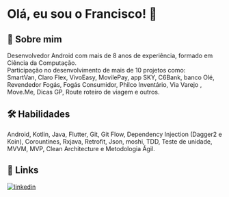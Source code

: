 
# Olá, eu sou o Francisco! 👋


## 🚀 Sobre mim
<p align="left">Desenvolvedor Android com mais de 8 anos de experiência, formado em Ciência da Computação.<br>Participação no desenvolvimento de mais de 10 projetos como:<br>SmartVan, Claro Flex, VivoEasy, MovilePay, app SKY, C6Bank, banco Olé, Revendedor Fogás, Fogás Consumidor, Philco Inventário, Via Varejo , Move.Me, Dicas GP, Route roteiro de viagem e outros.</p>


## 🛠 Habilidades
<p>Android, Kotlin, Java, Flutter, Git, Git Flow, Dependency Injection (Dagger2 e Koin), Corountines, Rxjava, Retrofit, Json, moshi, TDD, Teste de unidade, MVVM, MVP, Clean Architecture e Metodologia Ágil.</p>


## 🔗 Links
[![linkedin](https://img.shields.io/badge/linkedin-0A66C2?style=for-the-badge&logo=linkedin&logoColor=white)](https://www.linkedin.com/in/francisco-pereira-da-silva-neto-b4137966/)






